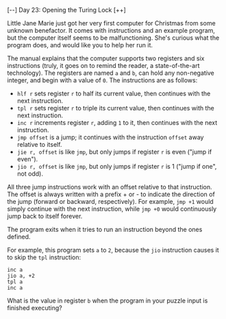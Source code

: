 [--] Day 23: Opening the Turing Lock [++]

Little Jane Marie just got her very first computer for Christmas 
from some unknown benefactor. It comes with instructions and an 
example program, but the computer itself seems to be malfunctioning. 
She's curious what the program does, and would like you to help her 
run it.

The manual explains that the computer supports two registers and six 
instructions (truly, it goes on to remind the reader, a state-of-the-art 
technology). The registers are named `a` and `b`, can hold any non-negative 
integer, and begin with a value of `0`. The instructions are as follows:

- `hlf r` sets register `r` to half its current value, then continues with the next instruction.
- `tpl r` sets register `r` to triple its current value, then continues with the next instruction.
- `inc r` increments register `r`, adding `1` to it, then continues with the next instruction.
- `jmp offset` is a jump; it continues with the instruction `offset` away relative to itself.
- `jie r, offset` is like `jmp`, but only jumps if register `r` is even ("jump if even").
- `jio r, offset` is like `jmp`, but only jumps if register `r` is 1 ("jump if one", not odd).

All three jump instructions work with an offset relative to that instruction. 
The offset is always written with a prefix + or - to indicate the direction 
of the jump (forward or backward, respectively). For example, `jmp +1` would 
simply continue with the next instruction, while `jmp +0` would continuously 
jump back to itself forever.

The program exits when it tries to run an instruction beyond the ones defined.

For example, this program sets `a` to `2`, because the `jio` instruction causes 
it to skip the `tpl` instruction:

```
inc a
jio a, +2
tpl a
inc a
```

What is the value in register `b` when the program in your puzzle input is finished executing?
